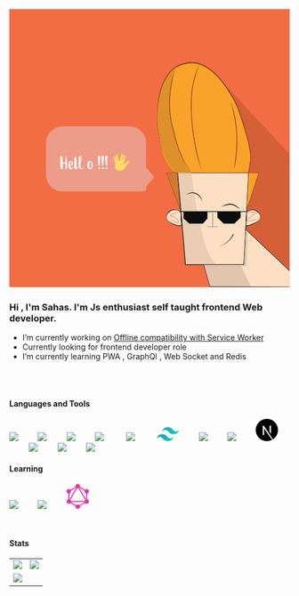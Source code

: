 
<img src="https://github.com/SahasSaurav/SahasSaurav/blob/main/assets/hello.svg" height="500px">

<br>

### Hi , I'm Sahas. I'm Js enthusiast self taught frontend Web developer.

- I’m currently working on [Offline compatibility with Service Worker](https://github.com/SahasSaurav/next_pomodoro/blob/main/public/sw.js)
- Currently looking for frontend developer role 
- I’m currently learning  PWA , GraphQl , Web Socket  and Redis 

<br>


<br>

#### Languages and Tools
<img src="https://cdn.jsdelivr.net/gh/devicons/devicon@latest/icons/html5/html5-plain.svg" width="40px">&nbsp;&nbsp;&nbsp;&nbsp;&nbsp;&nbsp;&nbsp;&nbsp;
<img src="https://cdn.jsdelivr.net/gh/devicons/devicon@latest/icons/css3/css3-plain.svg" width="40px">&nbsp;&nbsp;&nbsp;&nbsp;&nbsp;&nbsp;&nbsp;&nbsp;
<img src="https://cdn.jsdelivr.net/gh/devicons/devicon@latest/icons/javascript/javascript-original.svg" width="40px">&nbsp;&nbsp;&nbsp;&nbsp;&nbsp;&nbsp;&nbsp;&nbsp;
<img src="https://cdn.jsdelivr.net/gh/devicons/devicon@latest/icons/git/git-original.svg" width="40px">&nbsp;&nbsp;&nbsp;&nbsp;&nbsp;&nbsp;&nbsp;&nbsp;&nbsp;
<img src="https://cdn.jsdelivr.net/gh/devicons/devicon@latest/icons/sass/sass-original.svg" width="40px">&nbsp;&nbsp;&nbsp;&nbsp;&nbsp;&nbsp;&nbsp;&nbsp;&nbsp;
<img src="https://github.com/SahasSaurav/SahasSaurav/blob/main/assets/tailwindcss.svg" width="40px">&nbsp;&nbsp;&nbsp;&nbsp;&nbsp;&nbsp;&nbsp;&nbsp;
<img src="https://cdn.jsdelivr.net/gh/devicons/devicon@latest/icons/react/react-original.svg" width="40px">&nbsp;&nbsp;&nbsp;&nbsp;&nbsp;&nbsp;&nbsp;&nbsp;
<img src="https://cdn.jsdelivr.net/gh/devicons/devicon@latest/icons/redux/redux-original.svg" width="40px">&nbsp;&nbsp;&nbsp;&nbsp;&nbsp;&nbsp;&nbsp;&nbsp;
<img src="https://github.com/SahasSaurav/SahasSaurav/blob/main/assets/next-js.svg" width="40px">&nbsp;&nbsp;&nbsp;&nbsp;&nbsp;&nbsp;&nbsp;&nbsp;
<img src="https://cdn.jsdelivr.net/gh/devicons/devicon@latest/icons/nodejs/nodejs-plain.svg" width="40px">&nbsp;&nbsp;&nbsp;&nbsp;&nbsp;&nbsp;&nbsp;&nbsp;
<img src="https://cdn.jsdelivr.net/gh/devicons/devicon@latest/icons/mongodb/mongodb-original.svg" width="40px">&nbsp;&nbsp;&nbsp;&nbsp;&nbsp;&nbsp;&nbsp;&nbsp;
<img src="https://cdn.jsdelivr.net/gh/devicons/devicon@latest/icons/typescript/typescript-original.svg" width="40px">&nbsp;&nbsp;&nbsp;&nbsp;&nbsp;&nbsp;&nbsp;&nbsp;

#### Learning
<img src="https://cdn.jsdelivr.net/gh/devicons/devicon@latest/icons/redis/redis-original.svg" width="40px">&nbsp;&nbsp;&nbsp;&nbsp;&nbsp;&nbsp;&nbsp;&nbsp;
<img src="https://cdn.jsdelivr.net/gh/devicons/devicon@latest/icons/python/python-original.svg" width="40px">&nbsp;&nbsp;&nbsp;&nbsp;&nbsp;&nbsp;&nbsp;&nbsp;
<img src="https://github.com/SahasSaurav/SahasSaurav/blob/main/assets/graphql.svg" width="40px">&nbsp;&nbsp;&nbsp;&nbsp;&nbsp;&nbsp;&nbsp;&nbsp;

 <br>

#### Stats
| | |
| :--: | :--: |
| <img src='https://github-readme-stats.anuraghazra1.vercel.app/api/top-langs/?username=SahasSaurav&layout=compact&theme=tokyonight' /> | <img src="https://github-readme-stats.vercel.app/api?username=SahasSaurav&show_icons=true&theme=tokyonight"/> |
|<img src="https://github-readme-streak-stats.herokuapp.com/?user=SahasSaurav&show_icons=true&theme=tokyonight" /> |
